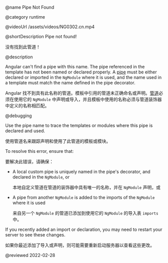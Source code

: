 @name Pipe Not Found

@category runtime

@videoUrl /assets/videos/NG0302.cn.mp4

@shortDescription Pipe not found!

没有找到此管道！

@description

Angular can't find a pipe with this name.
The pipe referenced in the template has not been named or declared properly.
A [pipe](guide/pipes) must be either declared or imported in the `NgModule` where it is used, and the name used in a template must match the name defined in the pipe decorator.

Angular 找不到具有此名称的管道。模板中引用的管道未正确命名或声明。[管道](guide/pipes)必须在使用它的 `NgModule` 中声明或导入，并且模板中使用的名称必须与管道装饰器中定义的名称相匹配。

@debugging

Use the pipe name to trace the templates or modules where this pipe is declared and used.

使用管道名来跟踪声明和使用了此管道的模板或模块。

To resolve this error, ensure that:

要解决此错误，请确保：

* A local custom pipe is uniquely named in the pipe's decorator, and declared in the `NgModule`, or

  本地自定义管道在管道的装饰器中具有唯一的名称，并在 `NgModule` 声明，或

* A pipe from another `NgModule` is added to the imports of the `NgModule` where it is used

  来自另一个 `NgModule` 的管道已添加到使用它的 `NgModule` 的导入表 `imports` 中。

If you recently added an import or declaration, you may need to restart your server to see these changes.

如果你最近添加了导入或声明，则可能需要重新启动服务器以查看这些更改。

<!-- links -->

<!-- external links -->

<!-- end links -->

@reviewed 2022-02-28